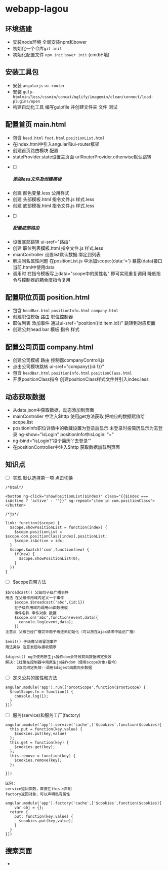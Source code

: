 # webapp-lagou


## 环境搭建

- 安装node环境 全局安装npm和bower
- 初始化一个仓库`git init` 
- 初始化配置文件  `npm init`  `bower init` (cmd环境)

## 安装工具包

- 安装  `angularjs`  `ui-router`
- 安装 `gulp-htmlmin/less/cssmin/concat/uglify/imagemin/clean/connect/load-plugins/open`
- 构建自动化工具 编写gulpfile 并创建文件夹 文件 测试

## 配置首页 main.html

- 包含 `head.html` `foot.html` `positionList.html`
- 在index.html中引入angular和ui-router框架
- 创建首页路由模块 配置
- stateProvider.state设置主页面 urlRouterProvider.otherwise默认跳转

- [ ] ##### 添加less文件及创建模板

- 创建 颜色变量.less 公用样式 
- 创建 头部模板.html 指令文件.js 样式.less
- 创建 底部模板.html 指令文件.js 样式.less

- [ ] ##### 配置底部路由

- 设置底部跳转 ui-sref="路由"
- 创建 职位列表模板.html 指令文件.js 样式.less
- mianController 设置list默认数据 绑定到列表
- 解决同名属性问题 在positionList.js 中添加scope:{data:'='} 暴露(data)接口 当前.html中使用data
- 调用时 在指令模板写上data="scope中的属性名" 即可实现重复调用 降低指令与控制器的耦合度指令复用

## 配置职位页面 position.html

- 包含 `headBar.html` `positionInfo.html` `company.html`
- 创建职位模板 路由 职位控制器
- 职位列表 添加事件 通过ui-sref="position({id:item.id})" 跳转到对应页面
- 创建公共head bar 模板 指令 样式 

## 配置公司页面 company.html

* 创建公司模板 路由 控制器companyControll.js
* 点击公司模块跳转 ui-sref="company{{id:1}}"
* 包含 `headBar.html` `positionInfo.html` `positionClass.html`
* 开发positionClass指令 创建positionClass样式文件并引入index.less

## 动态获取数据

* 从data.json中获取数据，动态添加到页面
* mainController 中注入$http 使用get方法获取 把响应的数据赋值给scope.list
* positionInfo职位详情中的收藏设置为登录后显示 未登录时投简历显示为去登录 ng-show="isLogin" positionInfo中isLogin: "=" 
* ng-bind="isLogin?'投个简历':'去登录'"
* 在positionController中注入$http 获取数据加载到页面

## 知识点

- [ ] 实现 默认选择第一项 点击切换

```
/*html*/

<button ng-click="showPositionList($index)" class="{{$index === isActive ? 'active' : ''}}" ng-repeat="item in com.positionClass"></button>

/*js*/

link: function($scope) {
  $scope.showPositionList = function(index) {
    $scope.positionList = $scope.com.positionClass[index].positionList;
    $scope.isActive = idx;
  }
  $scope.$watch('com',function(new) {
    if(new) {
      $scope.showPositionList(0);
    }
  })
}
```

- [ ] $scope自带方法

```
$broadcast() 父级向子级广播事件
用法 在父级作用域内定义一个事件
	$scope.$broadcast('abc',{id:1})
	在子级作用域内调用on函数接收
	事件名称 事件对象 数据
	$scope.on('abc',function(event,data){
      console.log(event,data);
	})
注意点 父级已经广播完毕而子级还未初始化（可以放在ajax请求中延迟广播）

$emit() 子级像父级冒泡事件
用法类似 注意发起与接收顺序

$digest() ng中使用原生js操作dom会导致双向数据绑定失效
解决：1杜绝在控制器中用原生js操作dom（使用scope对象/指令）
	 2双向绑定失效--调用$digest函数同步数据
```

- [ ] 定义公共的属性和方法

```
angular.module('app').run(['$rootScope',function($rootScope) {
  $rootScope.fn = function() {
    console.log(1);
  }
}])
```

- [ ] 服务(service)和服务工厂(factory)

```
angular.module('app').service('cache',['$cookies',function($cookies){
  this.put = function(key,value) {
    $cookies.put(key,value)
  };
  this.get = function(key) {
    $cookies.get(key);
  };
  this.remove = function(key) {
    $cookies.remove(key);
  };
  
}])

区别：
service返回函数，直接在this上声明
factory返回对象，可以声明私有属性

angular.module('app').factory('cache',['$cookies',function($cookies){
	var obj = {};
  return {
    put: function(key,value) {
      $cookies.put(key,value);
    }
  }
}])

```

## 搜索页面

* ​